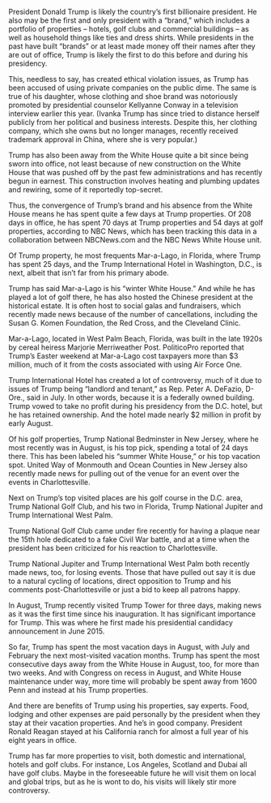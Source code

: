 President Donald Trump is likely the country’s first billionaire president. He also may be the first and only president with a “brand,” which includes a portfolio of properties – hotels, golf clubs and commercial buildings – as well as household things like ties and dress shirts. While presidents in the past have built “brands” or at least made money off their names after they are out of office, Trump is likely the first to do this before and during his presidency.

This, needless to say, has created ethical violation issues, as Trump has been accused of using private companies on the public dime. The same is true of his daughter, whose clothing and shoe brand was notoriously promoted by presidential counselor Kellyanne Conway in a television interview earlier this year. (Ivanka Trump has since tried to distance herself publicly from her political and business interests. Despite this, her clothing company, which she owns but no longer manages, recently received trademark approval in China, where she is very popular.)

Trump has also been away from the White House quite a bit since being sworn into office, not least because of new construction on the White House that was pushed off by the past few administrations and has recently begun in earnest. This construction involves heating and plumbing updates and rewiring, some of it reportedly top-secret.  

Thus, the convergence of Trump’s brand and his absence from the White House means he has spent quite a few days at Trump properties. Of 208 days in office, he has spent 70 days at Trump properties and 54 days at golf properties, according to NBC News, which has been tracking this data in a collaboration between NBCNews.com and the NBC News White House unit. 

Of Trump property, he most frequents Mar-a-Lago, in Florida, where Trump has spent 25 days, and the Trump International Hotel in Washington, D.C., is next, albeit that isn’t far from his primary abode. 

Trump has said Mar-a-Lago is his “winter White House.” And while he has played a lot of golf there, he has also hosted the Chinese president at the historical estate. It is often host to social galas and fundraisers, which recently made news because of the number of cancellations, including the Susan G. Komen Foundation, the Red Cross, and the Cleveland Clinic.

Mar-a-Lago, located in West Palm Beach, Florida, was built in the late 1920s by cereal heiress Marjorie Merriweather Post. PoliticoPro reported that Trump’s Easter weekend at Mar-a-Lago cost taxpayers more than $3 million, much of it from the costs associated with using Air Force One.

Trump International Hotel has created a lot of controversy, much of it due to issues of Trump being “landlord and tenant,” as Rep. Peter A. DeFazio, D-Ore., said in July. In other words, because it is a federally owned building. Trump vowed to take no profit during his presidency from the D.C. hotel, but he has retained ownership. And the hotel made nearly $2 million in profit by early August. 

Of his golf properties, Trump National Bedminster in New Jersey, where he most recently was in August, is his top pick, spending a total of 24 days there. This has been labeled his “summer White House,” or his top vacation spot. United Way of Monmouth and Ocean Counties in New Jersey also recently made news for pulling out of the venue for an event over the events in Charlottesville.

Next on Trump’s top visited places are his golf course in the D.C. area, Trump National Golf Club, and his two in Florida, Trump National Jupiter and Trump International West Palm. 

Trump National Golf Club came under fire recently for having a plaque near the 15th hole dedicated to a fake Civil War battle, and at a time when the president has been criticized for his reaction to Charlottesville.  

Trump National Jupiter and Trump International West Palm both recently made news, too, for losing events. Those that have pulled out say it is due to a natural cycling of locations, direct opposition to Trump and his comments post-Charlottesville or just a bid to keep all patrons happy.

In August, Trump recently visited Trump Tower for three days, making news as it was the first time since his inauguration. It has significant importance for Trump. This was where he first made his presidential candidacy announcement in June 2015. 

So far, Trump has spent the most vacation days in August, with July and February the next most-visited vacation months. Trump has spent the most consecutive days away from the White House in August, too, for more than two weeks. And with Congress on recess in August, and White House maintenance under way, more time will probably be spent away from 1600 Penn and instead at his Trump properties.

And there are benefits of Trump using his properties, say experts. Food, lodging and other expenses are paid personally by the president when they stay at their vacation properties. And he’s in good company. President Ronald Reagan stayed at his California ranch for almost a full year of his eight years in office.

Trump has far more properties to visit, both domestic and international, hotels and golf clubs. For instance, Los Angeles, Scotland and Dubai all have golf clubs. Maybe in the foreseeable future he will visit them on local and global trips, but as he is wont to do, his visits will likely stir more controversy. 

